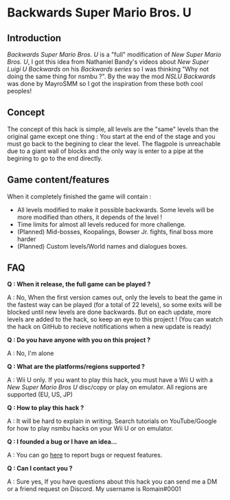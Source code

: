 # Backwards Super Mario Bros. U

## Introduction

*Backwards Super Mario Bros. U* is a "full" modification of *New Super Mario Bros. U*, I got this idea from Nathaniel Bandy's videos about *New Super Luigi U Backwards* on his *Backwards series* so I was thinking "Why not doing the same thing for nsmbu ?". By the way the mod *NSLU Backwards* was done by MayroSMM so I got the inspiration from these both cool peoples!

## Concept

The concept of this hack is simple, all levels are the "same" levels than the original game except one thing : You start at the end of the stage and you must go back to the begining to clear the level. The flagpole is unreachable due to a giant wall of blocks and the only way is enter to a pipe at the begining to go to the end directly.

## Game content/features

When it completely finished the game will contain : 

- All levels modified to make it possible backwards. Some levels will be more modified than others, it depends of the level !
- Time limits for almost all levels reduced for more challenge.
- (Planned) Mid-bosses, Koopalings, Bowser Jr. fights, final boss more harder
- (Planned) Custom levels/World names and dialogues boxes.

## FAQ

**Q : When it release, the full game can be played ?**

A : No, When the first version cames out, only the levels to beat the game in the fastest way can be played (for a total of 22 levels), so some exits will be blocked until new levels are done backwards. But on each update, more levels are added to the hack, so keep an eye to this project ! (You can watch the hack on GitHub to recieve notifications when a new update is ready)

**Q : Do you have anyone with you on this project ?**

A : No, I'm alone

**Q : What are the platforms/regions supported ?**

A : Wii U only. If you want to play this hack, you must have a Wii U with a *New Super Mario Bros U* disc/copy or play on emulator. All regions are supported (EU, US, JP)

**Q : How to play this hack ?**

A : It will be hard to explain in writing. Search tutorials on YouTube/Google for how to play nsmbu hacks on your Wii U or on emulator.

**Q : I founded a bug or I have an idea...**

A : You can go [here](https://github.com/R0-main/Backwards-Super-Mario-Bros.-U/issues) to report bugs or request features.

**Q : Can I contact you ?**

A : Sure yes, If you have questions about this hack you can send me a DM or a friend request on Discord. My username is Romain#0001
